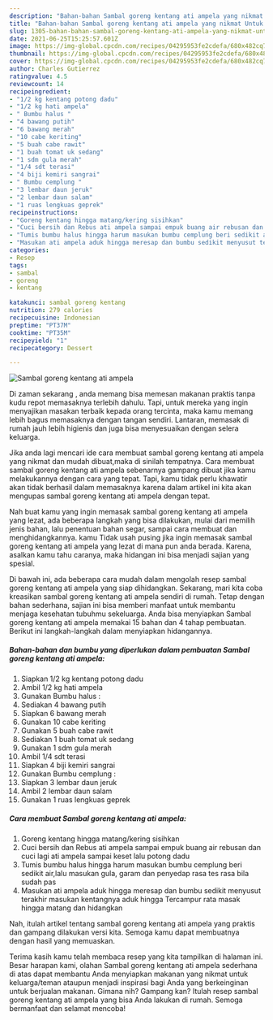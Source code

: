 ```yaml
---
description: "Bahan-bahan Sambal goreng kentang ati ampela yang nikmat Untuk Jualan"
title: "Bahan-bahan Sambal goreng kentang ati ampela yang nikmat Untuk Jualan"
slug: 1305-bahan-bahan-sambal-goreng-kentang-ati-ampela-yang-nikmat-untuk-jualan
date: 2021-06-25T15:25:57.601Z
image: https://img-global.cpcdn.com/recipes/04295953fe2cdefa/680x482cq70/sambal-goreng-kentang-ati-ampela-foto-resep-utama.jpg
thumbnail: https://img-global.cpcdn.com/recipes/04295953fe2cdefa/680x482cq70/sambal-goreng-kentang-ati-ampela-foto-resep-utama.jpg
cover: https://img-global.cpcdn.com/recipes/04295953fe2cdefa/680x482cq70/sambal-goreng-kentang-ati-ampela-foto-resep-utama.jpg
author: Charles Gutierrez
ratingvalue: 4.5
reviewcount: 14
recipeingredient:
- "1/2 kg kentang potong dadu"
- "1/2 kg hati ampela"
- " Bumbu halus "
- "4 bawang putih"
- "6 bawang merah"
- "10 cabe keriting"
- "5 buah cabe rawit"
- "1 buah tomat uk sedang"
- "1 sdm gula merah"
- "1/4 sdt terasi"
- "4 biji kemiri sangrai"
- " Bumbu cemplung "
- "3 lembar daun jeruk"
- "2 lembar daun salam"
- "1 ruas lengkuas geprek"
recipeinstructions:
- "Goreng kentang hingga matang/kering sisihkan"
- "Cuci bersih dan Rebus ati ampela sampai empuk buang air rebusan dan cuci lagi ati ampela sampai keset lalu potong dadu"
- "Tumis bumbu halus hingga harum masukan bumbu cemplung beri sedikit air,lalu masukan gula, garam dan penyedap rasa tes rasa bila sudah pas"
- "Masukan ati ampela aduk hingga meresap dan bumbu sedikit menyusut terakhir masukan kentangnya aduk hingga Tercampur rata masak hingga matang dan hidangkan"
categories:
- Resep
tags:
- sambal
- goreng
- kentang

katakunci: sambal goreng kentang 
nutrition: 279 calories
recipecuisine: Indonesian
preptime: "PT37M"
cooktime: "PT35M"
recipeyield: "1"
recipecategory: Dessert

---
```



![Sambal goreng kentang ati ampela](https://img-global.cpcdn.com/recipes/04295953fe2cdefa/680x482cq70/sambal-goreng-kentang-ati-ampela-foto-resep-utama.jpg)

Di zaman  sekarang , anda memang bisa memesan makanan praktis tanpa kudu repot memasaknya terlebih dahulu. Tapi, untuk mereka yang ingin menyajikan masakan terbaik kepada orang tercinta, maka kamu memang lebih bagus memasaknya dengan tangan sendiri. Lantaran, memasak di rumah jauh lebih higienis dan juga bisa menyesuaikan dengan selera keluarga.

Jika anda lagi mencari ide cara membuat sambal goreng kentang ati ampela yang nikmat dan mudah dibuat,maka di sinilah tempatnya. Cara membuat sambal goreng kentang ati ampela  sebenarnya gampang dibuat jika kamu melakukannya dengan cara yang tepat. Tapi, kamu tidak perlu khawatir akan tidak berhasil dalam memasaknya 
karena dalam artikel ini kita akan mengupas sambal goreng kentang ati ampela dengan tepat.  



Nah buat kamu yang ingin memasak sambal goreng kentang ati ampela yang lezat, ada beberapa langkah yang bisa dilakukan, mulai dari memilih jenis bahan, lalu penentuan bahan segar, sampai cara membuat dan menghidangkannya. kamu Tidak usah pusing jika ingin memasak sambal goreng kentang ati ampela yang lezat di mana pun anda berada. Karena, asalkan kamu  tahu caranya, maka hidangan ini bisa menjadi sajian yang spesial.

Di bawah ini, ada beberapa cara mudah dalam mengolah resep sambal goreng kentang ati ampela yang siap dihidangkan. Sekarang, mari kita coba kreasikan sambal goreng kentang ati ampela sendiri di rumah. Tetap dengan bahan sederhana, sajian ini bisa memberi manfaat untuk membantu menjaga kesehatan tubuhmu sekeluarga. Anda bisa menyiapkan Sambal goreng kentang ati ampela memakai 15 bahan dan 4 tahap pembuatan. Berikut ini langkah-langkah dalam menyiapkan hidangannya.

<!--inarticleads1-->

##### Bahan-bahan dan bumbu yang diperlukan dalam pembuatan Sambal goreng kentang ati ampela:

1. Siapkan 1/2 kg kentang potong dadu
1. Ambil 1/2 kg hati ampela
1. Gunakan  Bumbu halus :
1. Sediakan 4 bawang putih
1. Siapkan 6 bawang merah
1. Gunakan 10 cabe keriting
1. Gunakan 5 buah cabe rawit
1. Sediakan 1 buah tomat uk sedang
1. Gunakan 1 sdm gula merah
1. Ambil 1/4 sdt terasi
1. Siapkan 4 biji kemiri sangrai
1. Gunakan  Bumbu cemplung :
1. Siapkan 3 lembar daun jeruk
1. Ambil 2 lembar daun salam
1. Gunakan 1 ruas lengkuas geprek




<!--inarticleads2-->

##### Cara membuat Sambal goreng kentang ati ampela:

1. Goreng kentang hingga matang/kering sisihkan
1. Cuci bersih dan Rebus ati ampela sampai empuk buang air rebusan dan cuci lagi ati ampela sampai keset lalu potong dadu
1. Tumis bumbu halus hingga harum masukan bumbu cemplung beri sedikit air,lalu masukan gula, garam dan penyedap rasa tes rasa bila sudah pas
1. Masukan ati ampela aduk hingga meresap dan bumbu sedikit menyusut terakhir masukan kentangnya aduk hingga Tercampur rata masak hingga matang dan hidangkan




Nah, itulah artikel tentang  sambal goreng kentang ati ampela  yang praktis dan gampang dilakukan versi kita. Semoga kamu dapat membuatnya dengan hasil yang memuaskan. 

Terima kasih kamu telah membaca resep yang kita tampilkan di halaman ini. Besar harapan kami, olahan  Sambal goreng kentang ati ampela sederhana di atas dapat membantu Anda menyiapkan makanan yang nikmat untuk keluarga/teman ataupun menjadi inspirasi bagi Anda yang berkeinginan untuk berjualan makanan. Gimana nih? Gampang kan? Itulah resep sambal goreng kentang ati ampela yang bisa Anda lakukan di rumah. Semoga bermanfaat dan selamat mencoba!

